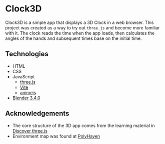 # Clock3D
Clock3D is a simple app that displays a 3D Clock in a web browser. This project was created as a way to try out `three.js` and become more familiar with it. The clock reads the time when the app loads, then calculates the angles of the hands and subsequent times base on the initial time.
## Technologies

- HTML
- CSS
- JavaScript
    - [three.js](https://threejs.org/)
    - [Vite](https://vitejs.dev/)
    - [animejs](https://animejs.com/)
- [Blender 3.4.0](https://www.blender.org/)

## Acknowledgements
- The core structure of the 3D app comes from the learning material in [Discover three.js](https://discoverthreejs.com/)
- Environment map was found at [PolyHaven](https://polyhaven.com/)